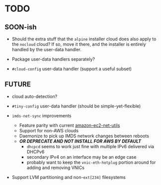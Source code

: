 # TODO

## SOON-ish

* Should the extra stuff that the `alpine` installer cloud does also apply to
  the `nocloud` cloud?  If so, move it there, and the installer is entirely
  handled by the user-data handler.

* Package user-data handlers separately?

* `#cloud-config` user-data handler (support a useful subset)


## FUTURE

* cloud auto-detection?

* `#tiny-config` user-data handler (should be simple-yet-flexible)

* `imds-net-sync` improvements
  * Feature parity with current [amazon-ec2-net-utils](
    https://github.com/amazonlinux/amazon-ec2-net-utils)
  * Support for non-AWS clouds
  * Daemonize to pick up IMDS network changes between reboots
  * ***OR DEPRECATE AND NOT INSTALL FOR AWS BY DEFAULT***
    * `dhcpcd` seems to work just fine with multiple IPv6 delivered via DHCPv6
    * secondary IPv4 on an interface may be an edge case
    * probably want to keep the `vnic-eth-hotplug` portion around for adding
      and removing VNICs

* Support LVM partitioning and non-`ext[234]` filesystems
